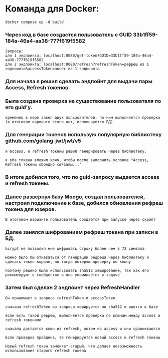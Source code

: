  # Команда для Docker:
    docker compose up -d build
 ### Через код в базе создастся пользователь с GUID 33b1ff59-184a-46a4-aa38-777f619f5582
    Запросы:
    для 1 эндпоинта: localhost:8080/get-token?GUID=33b1ff59-184a-46a4-aa38-777f619f5582
    для 2 эндпоинта: localhost:8080/refresh?refreshToken=рефреш из 1 эндпоинта&accessToken=аксес из 1 эндпоинта

### Для начала я решил сделать эндпойнт для выдачи пары Access, Refresh токенов.
### Была создана проверка на существование пользователя по его guid'у.
    временно в коде завел двух пользователей, по ним выполняется проверка (в итоговом варианте этого нет, используется БД)
### Для генерации токенов использую популярную библиотеку github.com/golang-jwt/jwt/v5
    и access, и refresh токены решил генерировать через библиотеку.

    в оба токена вложил ключ, чтобы после выполнить условие "Access, Refresh токены обоюдно связаны..."
### В итоге добился того, что по guid-запросу выдается access и refresh токены.


### Далее развернул базу Mongo, создал пользователей, настроил подключение к базе, добился обновления рефреш токена для юзеров.
    В итоговом варианте пользователь создается при запуске через скрипт
### Далее занялся шифрованием рефреш токена при записи в БД.
    bcrypt не позволил мне шифровать строку более чем в 72 символа

    можно было бы отказаться от генерации рефреша через библиотеку и сделать токен короче, но тогда потеряю проверку по ключу

    поэтому решено было использовать sha512 хеширование, так как его рекомендуют в сообществе и оно упоминается в задаче

### Затем был сделан 2 эндпоинт через RefreshHandler
    Он принимает в запросе refreshToken и accessToken

    сначала refreshToken из запроса хешируется по sha512 и ищется в базе

    если есть такой рефреш, выполняется проверка по ключам между access и refresh токенами

    сначала достается ключ из refresh, потом из access и они сравниваются

    Если проверка пройдена, то генерируется новый access и refresh токены

    Новый refresh токен заменяет старый, что делает невозможность использования старого refresh токена
    
